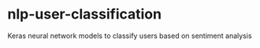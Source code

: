 # nlp-user-classification
Keras neural network models to classify users based on sentiment analysis
